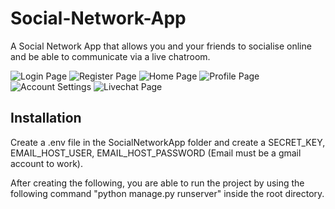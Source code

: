 # Social-Network-App

A Social Network App that allows you and your friends to socialise online and be able to communicate via a live chatroom.

![Login Page](https://user-images.githubusercontent.com/44909676/214360030-e98c335f-600e-4845-954d-4d3189efac69.JPG)
![Register Page](https://user-images.githubusercontent.com/44909676/214360123-c307ceed-9ea5-4b63-9419-5abe5d264399.JPG)
![Home Page](https://user-images.githubusercontent.com/44909676/214359221-f0d29e62-66be-4eae-8ff2-cc257ffbd3bd.JPG)
![Profile Page](https://user-images.githubusercontent.com/44909676/214359299-cb25b8f9-dc79-49e5-98ee-21a15490c50e.JPG)
![Account Settings](https://user-images.githubusercontent.com/44909676/214359349-e9d0134e-5a72-4ed6-bea9-37ebec0c6d12.JPG)
![Livechat Page](https://user-images.githubusercontent.com/44909676/214359434-3e8ab545-3634-4602-b1e3-6005d8f6b229.JPG)

## Installation

Create a .env file in the SocialNetworkApp folder and create a SECRET_KEY, EMAIL_HOST_USER, EMAIL_HOST_PASSWORD (Email must be a gmail account to work).

After creating the following, you are able to run the project by using the following command "python manage.py runserver" inside the root directory.
